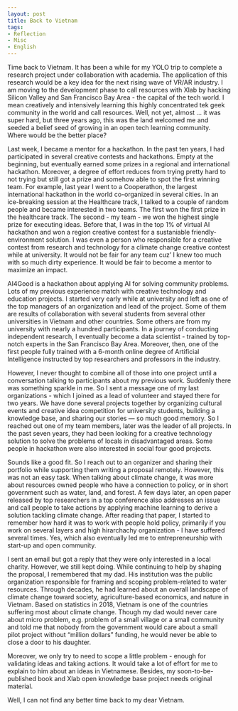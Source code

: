 ```yaml
---
layout: post
title: Back to Vietnam
tags:
- Reflection
- Misc
- English
---
```


Time back to Vietnam. It has been a while for my YOLO trip to complete a research project under collaboration with academia. The application of this research would be a key idea for the next rising wave of VR/AR industry. I am moving to the development phase to call resources with Xlab by hacking Silicon Valley and San Francisco Bay Area - the capital of the tech world. I mean creatively and intensively learning this highly concentrated tek geek community in the world and call resources. Well, not yet, almost ... it was super hard, but three years ago, this was the land welcomed me and seeded a belief seed of growing in an open tech learning community.  Where would be the better place?

Last week, I became a mentor for a hackathon. In the past ten years, I had participated in several creative contests and hackathons. Empty at the beginning, but eventually earned some prizes in a regional and international hackathon. Moreover, a degree of effort reduces from trying pretty hard to not trying but still got a prize and somehow able to spot the first winning team. For example, last year I went to a Cooperathon, the largest international hackathon in the world co-organized in several cities. In an ice-breaking session at the Healthcare track, I talked to a couple of random people and became interested in two teams. The first won the first prize in the healthcare track. The second - my team - we won the highest single prize for executing ideas. Before that, I was in the top 1% of virtual AI hackathon and won a region creative contest for a sustaniable friendly-environment solution. I was even a person who responsible for a creative contest from research and technology for a climate change creative contest while at university. It would not be fair for any team cuz’ I knew too much with so much dirty experience. It would be fair to become a mentor to maximize an impact.

AI4Good is a hackathon about applying AI for solving community problems. Lots of my previous experience match with creative technology and education projects. I started very early while at university and left as one of the top managers of an organization and lead of the project. Some of them are results of collaboration with several students from several other universities in Vietnam and other countries. Some others are from my university with nearly a hundred participants. In a journey of conducting independent research, I eventually become a data scientist - trained by top-notch experts in the San Francisco Bay Area. Moreover, then, one of the first people fully trained with a 6-month online degree of Artificial Intelligence instructed by top researchers and professors in the industry.

However, I never thought to combine all of those into one project until a conversation talking to participants about my previous work. Suddenly there was something sparkle in me. So I sent a message one of my last organizations - which I joined as a lead of volunteer and stayed there for two years. We have done several projects together by organizing cultural events and creative idea competition for university students, building a knowledge base, and sharing our stories — so much good memory. So I reached out one of my team members, later was the leader of all projects. In the past seven years, they had been looking for a creative technology solution to solve the problems of locals in disadvantaged areas. Some people in hackathon were also interested in social four good projects.

Sounds like a good fit. So I reach out to an organizer and sharing their portfolio while supporting them writing a proposal remotely. However, this was not an easy task. When talking about climate change, it was more about resources owned people who have a connection to policy, or in short government such as water, land, and forest.  A  few days later, an open paper released by top researchers in a top conference also addresses an issue and call people to take actions by applying machine learning to derive a solution tackling climate change. After reading that paper, I started to remember how hard it was to work with people hold policy, primarily if you work on several layers and high hirarchachy organization - I have suffered several times. Yes, which also eventually led me to entrepreneurship with start-up and open community.

I sent an email but got a reply that they were only interested in a local charity. However, we still kept doing. While continuing to help by shaping the proposal, I remembered that my dad. His institution was the public organization responsible for framing and scoping problem-related to water resources. Through decades, he had learned about an overall landscape of climate change toward society, agriculture-based economics, and nature in Vietnam. Based on statistics in 2018, Vietnam is one of the countries suffering most about climate change. Though my dad would never care about micro problem, e.g. problem of a small village or a small community and told me that nobody from the government would care about a small pilot project without “million dollars” funding, he would never be able to close a door to his daughter.  

Moreover, we only try to need to scope a little problem - enough for validating ideas and taking actions. It would take a lot of effort for me to explain to him about an ideas in Vietnamese. Besides, my soon-to-be-published book and Xlab open knowledge base project needs original material.

Well, I can not find any better time back to my dear Vietnam.
